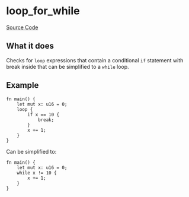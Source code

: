 # loop_for_while

[Source Code](https://github.com/software-mansion/cairo-lint/tree/main/src/lints/loops/loop_for_while.rs#L48)

## What it does

Checks for `loop` expressions that contain a conditional `if` statement with break inside that
can be simplified to a `while` loop.

## Example

```cairo
fn main() {
    let mut x: u16 = 0;
    loop {
        if x == 10 {
            break;
        }
        x += 1;
    }
}
```

Can be simplified to:

```cairo
fn main() {
    let mut x: u16 = 0;
    while x != 10 {
        x += 1;
    }
}
```
